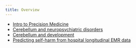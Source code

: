 ```yaml
---
title: Overview
---
```


* [Intro to Precision Medicine](precision-medicine-overview.md)
* [Cerebellum and neuropsychiatric disorders](cerebellum-neuropsych.md)
* [Cerebellum and development](cerebellum-development.md)
* [Predicting self-harm from hospital longitudinal EMR data](chop.md)
